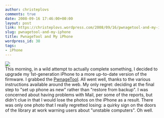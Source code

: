 ```yaml
---
author: christeplovs
comments: true
date: 2008-09-16 17:46:00+00:00
layout: post
link: https://christeplovs.wordpress.com/2008/09/16/pwnagetool-and-my-iphone/
slug: pwnagetool-and-my-iphone
title: PwnageTool and My iPhone
wordpress_id: 38
tags:
- iPhone
---
```


[![](http://www.iphonematters.com/images/uploads/pineapple.png)](http://www.iphonematters.com/images/uploads/pineapple.png)  
This morning, in a wild attempt to actually complete something, I decided to upgrade my 1st-generation iPhone to a more up-to-date version of the firmware.  I grabbed the [PwnageTool](http://blog.iphone-dev.org/post/49988701/pwnagetool-and-quickpwn-for-2-1-firmware).  All went well, thanks to the various instructions available around the web.  My only regret: deciding at the final step to "set up phone as new" rather than "restore from backup".  I was concerned about having problems with Mail, per some of the reports, but didn't clue in that I would lose the photos on the iPhone as a result.  There was only one photo that I really regretted losing: a quirky sign on the doors of the library at work warning users about "unstable computers".  Oh well.

